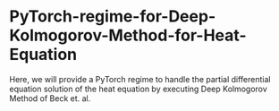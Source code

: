 # PyTorch-regime-for-Deep-Kolmogorov-Method-for-Heat-Equation
Here, we will provide a PyTorch regime to handle the partial differential equation solution of the heat equation by executing Deep Kolmogorov Method of Beck et. al.

